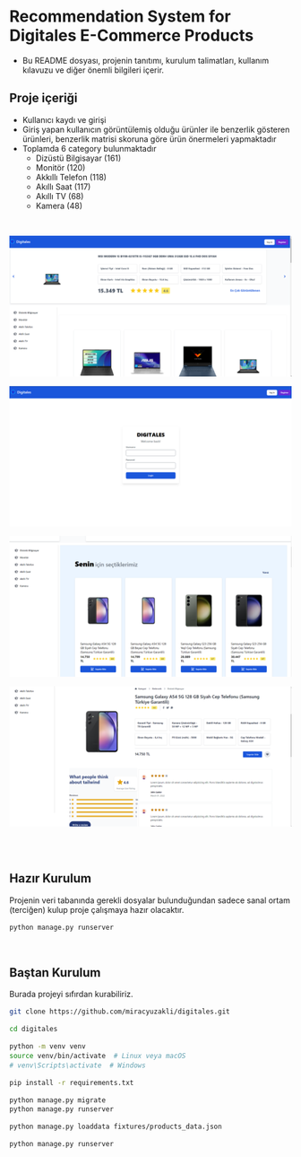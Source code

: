 # Recommendation System for Digitales E-Commerce Products


* Bu README dosyası, projenin tanıtımı, kurulum talimatları, kullanım kılavuzu ve diğer önemli bilgileri içerir.

## Proje içeriği

* Kullanıcı kaydı ve girişi
* Giriş yapan kullanıcın görüntülemiş olduğu ürünler ile benzerlik gösteren ürünleri, benzerlik matrisi skoruna göre ürün önermeleri yapmaktadır
* Toplamda 6 category bulunmaktadır
    * Dizüstü Bilgisayar  (161)
    * Monitör  (120)
    * Akkıllı Telefon  (118)
    * Akıllı Saat  (117)
    * Akıllı TV  (68)
    * Kamera  (48)



<br>

![Açıklama metni](ReadmeFiles/screenshot1.png)
<br>

![Açıklama metni](ReadmeFiles/screenshot2.png)
<br>

![Açıklama metni](ReadmeFiles/screenshot3.png)
<br>

![Açıklama metni](ReadmeFiles/screenshot4.png)

<br>



<br>


## Hazır Kurulum
Projenin veri tabanında gerekli dosyalar bulunduğundan sadece sanal ortam (terciğen) kulup proje çalışmaya hazır olacaktır.

```bash
python manage.py runserver
```

<br>

## Baştan Kurulum
Burada projeyi sıfırdan kurabiliriz.

```bash
git clone https://github.com/miracyuzakli/digitales.git
```

```bash
cd digitales
```

```bash
python -m venv venv
source venv/bin/activate  # Linux veya macOS
# venv\Scripts\activate  # Windows
```

```bash
pip install -r requirements.txt
```

```bash
python manage.py migrate
python manage.py runserver
```

```bash
python manage.py loaddata fixtures/products_data.json
```

```bash
python manage.py runserver
```